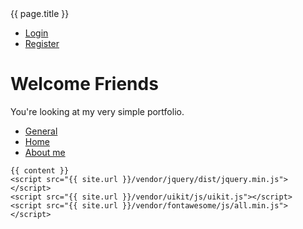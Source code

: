 <!DOCTYPE html>
<html lang="en">
<head>
    <meta charset="UTF-8">
    <meta name="viewport" content="width=device-width, initial-scale=1.0">
    <meta http-equiv="X-UA-Compatible" content="ie=edge">
    <title>{{ page.title }} | {{ page.description }}</title>
    <link rel="stylesheet" href="{{ site.url }}/vendor/uikit/css/uikit.css" />
    <link rel="stylesheet" href="{{ site.url }}/vendor/fontawesome/css/all.min.css">
    <link rel="shortcut icon" href="{{ site.url }}/favicon.jpg" type="image/x-icon" />
</head>
<body id="App">
    <div class="uk-position-relative uk-position-z-index">
        <div id="homeNavbar" class="uk-position-top">
            <nav class="uk-navbar-container uk-navbar-transparent" uk-navbar>
                <div class="uk-navbar-left">
                    <a href="#" class="uk-navbar-toggle" uk-navbar-toggle-icon uk-toggle="target: #offcanvas-push"></a>
                    <span class="uk-logo @uk-margin-small-left">
                        {{ page.title }}
                    </span>
                </div>
                <div class="uk-navbar-right">
                    <ul class="uk-navbar-nav">
                        <li class="uk-active">
                            <a href="{{ site.url }}/login.html">
                                Login
                            </a>
                        </li>
                        <li>
                            <a href="{{ site.url }}/register.html">
                                <span class="uk-badge uk-padding-small">Register</span>
                            </a>
                        </li>
                    </ul>
                </div>
            </nav>
        </div>
        <div class="uk-height-large uk-background-cover uk-light uk-flex" uk-parallax="bgx: 100; bgy: -300" style="background-image: url('assets/images/illustration-business-people-avatar/43638.jpg')">
            <div class="uk-width-1-2@m @uk-text-center uk-margin-top uk-margin-auto-vertical uk-padding uk-padding-small">
                <h1 class="">Welcome Friends</h1>
                <p class="uk-text-lead">You're looking at my very simple portfolio.</p>
            </div>
        </div>
    </div>
    <div id="offcanvas-push" uk-offcanvas="mode: push; overlay: true">
        <div class="uk-offcanvas-bar uk-background-default">
            <!--button class="uk-offcanvas-close" type="button" uk-close></button-->
            <!--h3>General</h3-->
            <ul class="uk-nav-default uk-nav-parent-icon" uk-nav>
                <li class="uk-active"><a href="#">General</a></li>
                <li><a href="{{ site.url }}/index.html"><span class="uk-margin-small-right" uk-icon="icon: home"></span> Home</a></li>
                <li><a href="{{ site.url }}/about.html"><span class="uk-margin-small-right" uk-icon="icon: info"></span> About me</a></li>
            </ul>
        </div>
    </div>
    
    {{ content }}
    <script src="{{ site.url }}/vendor/jquery/dist/jquery.min.js"></script>
    <script src="{{ site.url }}/vendor/uikit/js/uikit.js"></script>
    <script src="{{ site.url }}/vendor/fontawesome/js/all.min.js"></script>
</body>
</html>